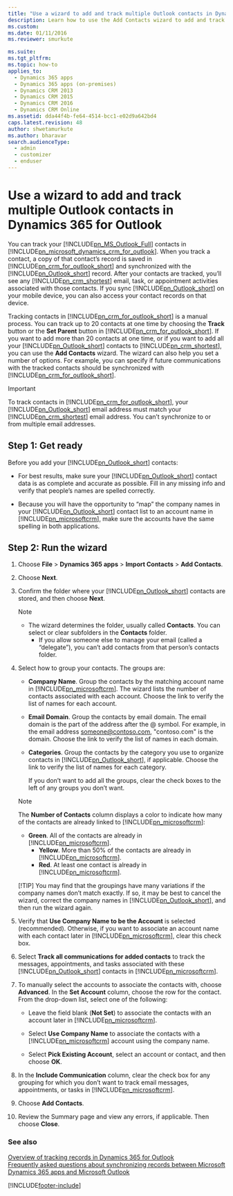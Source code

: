 ```yaml
---
title: "Use a wizard to add and track multiple Outlook contacts in Dynamics 365 for Outlook | MicrosoftDocs"
description: Learn how to use the Add Contacts wizard to add and track multiple Outlook contacts in Dynamics 365 for Outlook.
ms.custom: 
ms.date: 01/11/2016
ms.reviewer: smurkute 

ms.suite: 
ms.tgt_pltfrm: 
ms.topic: how-to
applies_to: 
  - Dynamics 365 apps 
  - Dynamics 365 apps (on-premises)
  - Dynamics CRM 2013
  - Dynamics CRM 2015
  - Dynamics CRM 2016
  - Dynamics CRM Online
ms.assetid: dda44f4b-fe64-4514-bcc1-e02d9a642bd4
caps.latest.revision: 48
author: shwetamurkute
ms.author: bharavar
search.audienceType: 
  - admin
  - customizer
  - enduser
---
```

# Use a wizard to add and track multiple Outlook contacts in Dynamics 365 for Outlook
You can track your [!INCLUDE[pn_MS_Outlook_Full](../../includes/pn-ms-outlook-full.md)] contacts in [!INCLUDE[pn_microsoft_dynamics_crm_for_outlook](../../includes/pn-microsoft-dynamics-crm-for-outlook.md)]. When you track a contact, a copy of that contact’s record is saved in [!INCLUDE[pn_crm_for_outlook_short](../../includes/pn-crm-for-outlook-short.md)] and synchronized with the [!INCLUDE[pn_Outlook_short](../../includes/pn-outlook-short.md)] record. After your contacts are tracked, you’ll see any [!INCLUDE[pn_crm_shortest](../../includes/pn-crm-shortest.md)] email, task, or appointment activities associated with those contacts. If you sync [!INCLUDE[pn_Outlook_short](../../includes/pn-outlook-short.md)] on your mobile device, you can also access your contact records on that device.  
  
 Tracking contacts in [!INCLUDE[pn_crm_for_outlook_short](../../includes/pn-crm-for-outlook-short.md)] is a manual process. You can track up to 20 contacts at one time by choosing the **Track** button or the **Set Parent** button in [!INCLUDE[pn_crm_for_outlook_short](../../includes/pn-crm-for-outlook-short.md)]. If you want to add more than 20 contacts at one time, or if you want to add all your [!INCLUDE[pn_Outlook_short](../../includes/pn-outlook-short.md)] contacts to [!INCLUDE[pn_crm_shortest](../../includes/pn-crm-shortest.md)], you can use the **Add Contacts** wizard. The wizard can also help you set a number of options. For example, you can specify if future communications with the tracked contacts should be synchronized with [!INCLUDE[pn_crm_for_outlook_short](../../includes/pn-crm-for-outlook-short.md)].  
  
> [!IMPORTANT]
>  To track contacts in [!INCLUDE[pn_crm_for_outlook_short](../../includes/pn-crm-for-outlook-short.md)], your [!INCLUDE[pn_Outlook_short](../../includes/pn-outlook-short.md)] email address must match your [!INCLUDE[pn_crm_shortest](../../includes/pn-crm-shortest.md)] email address. You can’t synchronize to or from multiple email addresses.  
  
## Step 1: Get ready  
 Before you add your [!INCLUDE[pn_Outlook_short](../../includes/pn-outlook-short.md)] contacts:  
  
- For best results, make sure your [!INCLUDE[pn_Outlook_short](../../includes/pn-outlook-short.md)] contact data is as complete and accurate as possible. Fill in any missing info and verify that people’s names are spelled correctly.  
  
- Because you will have the opportunity to “map” the company names in your [!INCLUDE[pn_Outlook_short](../../includes/pn-outlook-short.md)] contact list to an account name in [!INCLUDE[pn_microsoftcrm](../../includes/pn-microsoftcrm.md)], make sure the accounts have the same spelling in both applications.  
  
## Step 2: Run the wizard  
  
1. Choose **File** > **Dynamics 365 apps** > **Import Contacts** > **Add Contacts**.  
  
2. Choose **Next**.  
  
3. Confirm the folder where your [!INCLUDE[pn_Outlook_short](../../includes/pn-outlook-short.md)] contacts are stored, and then choose **Next**.  
  
   > [!NOTE]
   > - The wizard determines the folder, usually called **Contacts**. You can select or clear subfolders in the **Contacts** folder.  
   >   -   If you allow someone else to manage your email (called a “delegate”), you can’t add contacts from that person’s contacts folder.  
  
4. Select how to group your contacts. The groups are:  
  
   - **Company Name**. Group the contacts by the matching account name in [!INCLUDE[pn_microsoftcrm](../../includes/pn-microsoftcrm.md)]. The wizard lists the number of contacts associated with each account. Choose the link to verify the list of names for each account.  
  
   - **Email Domain**. Group the contacts by email domain. The email domain is the part of the address after the @ symbol. For example, in the email address someone@contoso.com, "contoso.com" is the domain. Choose the link to verify the list of names in each domain.  
  
   - **Categories**. Group the contacts by the category you use to organize contacts in [!INCLUDE[pn_Outlook_short](../../includes/pn-outlook-short.md)], if applicable. Choose the link to verify the list of names for each category.  
  
     If you don’t want to add all the groups, clear the check boxes to the left of any groups you don’t want.  
  
   > [!NOTE]
   >  The **Number of Contacts** column displays a color to indicate how many of the contacts are already linked to [!INCLUDE[pn_microsoftcrm](../../includes/pn-microsoftcrm.md)]:  
   > 
   > - **Green**. All of the contacts are already in [!INCLUDE[pn_microsoftcrm](../../includes/pn-microsoftcrm.md)].  
   >   - **Yellow**. More than 50% of the contacts are already in [!INCLUDE[pn_microsoftcrm](../../includes/pn-microsoftcrm.md)].  
   >   - **Red**. At least one contact is already in [!INCLUDE[pn_microsoftcrm](../../includes/pn-microsoftcrm.md)].  
   > 
   > [!TIP]
   >  You may find that the groupings have many variations if the company names don’t match exactly. If so, it may be best to cancel the wizard, correct the company names in [!INCLUDE[pn_Outlook_short](../../includes/pn-outlook-short.md)], and then run the wizard again.  
  
5. Verify that **Use Company Name to be the Account** is selected (recommended). Otherwise, if you want to associate an account name with each contact later in [!INCLUDE[pn_microsoftcrm](../../includes/pn-microsoftcrm.md)], clear this check box.  
  
6. Select **Track all communications for added contacts** to track the messages, appointments, and tasks associated with these [!INCLUDE[pn_Outlook_short](../../includes/pn-outlook-short.md)] contacts in [!INCLUDE[pn_microsoftcrm](../../includes/pn-microsoftcrm.md)].  
  
7. To manually select the accounts to associate the contacts with, choose **Advanced**. In the **Set Account** column, choose the row for the contact. From the drop-down list, select one of the following:  
  
   - Leave the field blank (**Not Set**) to associate the contacts with an account later in [!INCLUDE[pn_microsoftcrm](../../includes/pn-microsoftcrm.md)].  
  
   - Select **Use Company Name** to associate the contacts with a [!INCLUDE[pn_microsoftcrm](../../includes/pn-microsoftcrm.md)] account using the company name.  
  
   - Select **Pick Existing Account**, select an account or contact, and then choose **OK**.  
  
8. In the **Include Communication** column, clear the check box for any grouping for which you don’t want to track email messages, appointments, or tasks in [!INCLUDE[pn_microsoftcrm](../../includes/pn-microsoftcrm.md)].  
  
9. Choose **Add Contacts**.  
  
10. Review the Summary page and view any errors, if applicable. Then choose **Close**.  
  
### See also  
 [Overview of tracking records in Dynamics 365 for Outlook](overview-tracking-records.md)   
 [Frequently asked questions about synchronizing records between Microsoft Dynamics 365 apps and Microsoft Outlook](frequently-asked-questions-synchronizing-records.md)


[!INCLUDE[footer-include](../../includes/footer-banner.md)]

